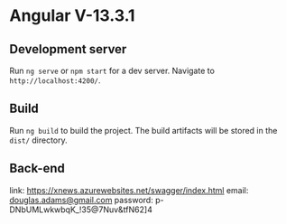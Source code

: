 # Angular V-13.3.1

## Development server
Run `ng serve` or `npm start` for a dev server. 
Navigate to `http://localhost:4200/`.

## Build
Run `ng build` to build the project. The build artifacts will be stored in the `dist/` directory.

## Back-end 
link: https://xnews.azurewebsites.net/swagger/index.html
email: douglas.adams@gmail.com
password: p-DNbUMLwkwbqK_!35@7Nuv&tfN62]4

